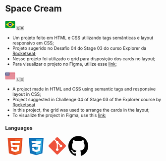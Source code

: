 ﻿# Space Cream

 <svg width="32px" height="32px" viewBox="0 0 36 36" xmlns="http://www.w3.org/2000/svg" xmlns:xlink="http://www.w3.org/1999/xlink" aria-hidden="true" role="img" class="iconify iconify--twemoji" preserveAspectRatio="xMidYMid meet" fill="#000000"><g id="SVGRepo_bgCarrier" stroke-width="0"></g><g id="SVGRepo_tracerCarrier" stroke-linecap="round" stroke-linejoin="round"></g><g id="SVGRepo_iconCarrier"><path fill="#009B3A" d="M36 27a4 4 0 0 1-4 4H4a4 4 0 0 1-4-4V9a4 4 0 0 1 4-4h28a4 4 0 0 1 4 4v18z"></path><path fill="#FEDF01" d="M32.728 18L18 29.124L3.272 18L18 6.875z"></path><circle fill="#002776" cx="17.976" cy="17.924" r="6.458"></circle><path fill="#CBE9D4" d="M12.277 14.887a6.406 6.406 0 0 0-.672 2.023c3.995-.29 9.417 1.891 11.744 4.595c.402-.604.7-1.28.883-2.004c-2.872-2.808-7.917-4.63-11.955-4.614z"></path><path fill="#88C9F9" d="M12 18.233h1v1h-1zm1 2h1v1h-1z"></path><path fill="#55ACEE" d="M15 18.233h1v1h-1zm2 1h1v1h-1zm4 2h1v1h-1zm-3 1h1v1h-1zm3-6h1v1h-1z"></path><path fill="#3B88C3" d="M19 20.233h1v1h-1z"></path></g></svg> 🇧🇷


 - Um projeto feito em HTML e CSS utilizando tags semânticas e layout responsivo em CSS;
 - Projeto sugerido no Desafio 04  do Stage 03 do curso Explorer da [Rocketseat](https://www.rocketseat.com.br/);
 - Nesse projeto foi utilizado o grid para disposição dos cards no layout;
 - Para visualizar o projeto no Figma, utilize esse [link](https://www.figma.com/file/pddZCuQIRLjk5dEHQ4L4YR/Stage-03---Grid-com-anima%C3%A7%C3%B5es/duplicate);


<svg width="32px" height="32px" viewBox="0 -4 28 28" fill="none" xmlns="http://www.w3.org/2000/svg"><g id="SVGRepo_bgCarrier" stroke-width="0"></g><g id="SVGRepo_tracerCarrier" stroke-linecap="round" stroke-linejoin="round"></g><g id="SVGRepo_iconCarrier"> <g clip-path="url(#clip0_503_3486)"> <rect width="28" height="20" rx="2" fill="white"></rect> <mask id="mask0_503_3486" style="mask-type:alpha" maskUnits="userSpaceOnUse" x="0" y="0" width="28" height="20"> <rect width="28" height="20" rx="2" fill="white"></rect> </mask> <g mask="url(#mask0_503_3486)"> <path fill-rule="evenodd" clip-rule="evenodd" d="M28 0H0V1.33333H28V0ZM28 2.66667H0V4H28V2.66667ZM0 5.33333H28V6.66667H0V5.33333ZM28 8H0V9.33333H28V8ZM0 10.6667H28V12H0V10.6667ZM28 13.3333H0V14.6667H28V13.3333ZM0 16H28V17.3333H0V16ZM28 18.6667H0V20H28V18.6667Z" fill="#D02F44"></path> <rect width="12" height="9.33333" fill="#46467F"></rect> <g filter="url(#filter0_d_503_3486)"> <path fill-rule="evenodd" clip-rule="evenodd" d="M2.66665 1.99999C2.66665 2.36818 2.36817 2.66666 1.99998 2.66666C1.63179 2.66666 1.33331 2.36818 1.33331 1.99999C1.33331 1.63181 1.63179 1.33333 1.99998 1.33333C2.36817 1.33333 2.66665 1.63181 2.66665 1.99999ZM5.33331 1.99999C5.33331 2.36818 5.03484 2.66666 4.66665 2.66666C4.29846 2.66666 3.99998 2.36818 3.99998 1.99999C3.99998 1.63181 4.29846 1.33333 4.66665 1.33333C5.03484 1.33333 5.33331 1.63181 5.33331 1.99999ZM7.33331 2.66666C7.7015 2.66666 7.99998 2.36818 7.99998 1.99999C7.99998 1.63181 7.7015 1.33333 7.33331 1.33333C6.96512 1.33333 6.66665 1.63181 6.66665 1.99999C6.66665 2.36818 6.96512 2.66666 7.33331 2.66666ZM10.6666 1.99999C10.6666 2.36818 10.3682 2.66666 9.99998 2.66666C9.63179 2.66666 9.33331 2.36818 9.33331 1.99999C9.33331 1.63181 9.63179 1.33333 9.99998 1.33333C10.3682 1.33333 10.6666 1.63181 10.6666 1.99999ZM3.33331 3.99999C3.7015 3.99999 3.99998 3.70152 3.99998 3.33333C3.99998 2.96514 3.7015 2.66666 3.33331 2.66666C2.96512 2.66666 2.66665 2.96514 2.66665 3.33333C2.66665 3.70152 2.96512 3.99999 3.33331 3.99999ZM6.66665 3.33333C6.66665 3.70152 6.36817 3.99999 5.99998 3.99999C5.63179 3.99999 5.33331 3.70152 5.33331 3.33333C5.33331 2.96514 5.63179 2.66666 5.99998 2.66666C6.36817 2.66666 6.66665 2.96514 6.66665 3.33333ZM8.66665 3.99999C9.03484 3.99999 9.33331 3.70152 9.33331 3.33333C9.33331 2.96514 9.03484 2.66666 8.66665 2.66666C8.29846 2.66666 7.99998 2.96514 7.99998 3.33333C7.99998 3.70152 8.29846 3.99999 8.66665 3.99999ZM10.6666 4.66666C10.6666 5.03485 10.3682 5.33333 9.99998 5.33333C9.63179 5.33333 9.33331 5.03485 9.33331 4.66666C9.33331 4.29847 9.63179 3.99999 9.99998 3.99999C10.3682 3.99999 10.6666 4.29847 10.6666 4.66666ZM7.33331 5.33333C7.7015 5.33333 7.99998 5.03485 7.99998 4.66666C7.99998 4.29847 7.7015 3.99999 7.33331 3.99999C6.96512 3.99999 6.66665 4.29847 6.66665 4.66666C6.66665 5.03485 6.96512 5.33333 7.33331 5.33333ZM5.33331 4.66666C5.33331 5.03485 5.03484 5.33333 4.66665 5.33333C4.29846 5.33333 3.99998 5.03485 3.99998 4.66666C3.99998 4.29847 4.29846 3.99999 4.66665 3.99999C5.03484 3.99999 5.33331 4.29847 5.33331 4.66666ZM1.99998 5.33333C2.36817 5.33333 2.66665 5.03485 2.66665 4.66666C2.66665 4.29847 2.36817 3.99999 1.99998 3.99999C1.63179 3.99999 1.33331 4.29847 1.33331 4.66666C1.33331 5.03485 1.63179 5.33333 1.99998 5.33333ZM3.99998 5.99999C3.99998 6.36819 3.7015 6.66666 3.33331 6.66666C2.96512 6.66666 2.66665 6.36819 2.66665 5.99999C2.66665 5.6318 2.96512 5.33333 3.33331 5.33333C3.7015 5.33333 3.99998 5.6318 3.99998 5.99999ZM5.99998 6.66666C6.36817 6.66666 6.66665 6.36819 6.66665 5.99999C6.66665 5.6318 6.36817 5.33333 5.99998 5.33333C5.63179 5.33333 5.33331 5.6318 5.33331 5.99999C5.33331 6.36819 5.63179 6.66666 5.99998 6.66666ZM9.33331 5.99999C9.33331 6.36819 9.03484 6.66666 8.66665 6.66666C8.29846 6.66666 7.99998 6.36819 7.99998 5.99999C7.99998 5.6318 8.29846 5.33333 8.66665 5.33333C9.03484 5.33333 9.33331 5.6318 9.33331 5.99999ZM9.99998 8C10.3682 8 10.6666 7.70152 10.6666 7.33333C10.6666 6.96514 10.3682 6.66666 9.99998 6.66666C9.63179 6.66666 9.33331 6.96514 9.33331 7.33333C9.33331 7.70152 9.63179 8 9.99998 8ZM7.99998 7.33333C7.99998 7.70152 7.7015 8 7.33331 8C6.96512 8 6.66665 7.70152 6.66665 7.33333C6.66665 6.96514 6.96512 6.66666 7.33331 6.66666C7.7015 6.66666 7.99998 6.96514 7.99998 7.33333ZM4.66665 8C5.03484 8 5.33331 7.70152 5.33331 7.33333C5.33331 6.96514 5.03484 6.66666 4.66665 6.66666C4.29846 6.66666 3.99998 6.96514 3.99998 7.33333C3.99998 7.70152 4.29846 8 4.66665 8ZM2.66665 7.33333C2.66665 7.70152 2.36817 8 1.99998 8C1.63179 8 1.33331 7.70152 1.33331 7.33333C1.33331 6.96514 1.63179 6.66666 1.99998 6.66666C2.36817 6.66666 2.66665 6.96514 2.66665 7.33333Z" fill="url(#paint0_linear_503_3486)"></path> </g> </g> </g> <defs> <filter id="filter0_d_503_3486" x="1.33331" y="1.33333" width="9.33331" height="7.66667" filterUnits="userSpaceOnUse" color-interpolation-filters="sRGB"> <feFlood flood-opacity="0" result="BackgroundImageFix"></feFlood> <feColorMatrix in="SourceAlpha" type="matrix" values="0 0 0 0 0 0 0 0 0 0 0 0 0 0 0 0 0 0 127 0" result="hardAlpha"></feColorMatrix> <feOffset dy="1"></feOffset> <feColorMatrix type="matrix" values="0 0 0 0 0 0 0 0 0 0 0 0 0 0 0 0 0 0 0.06 0"></feColorMatrix> <feBlend mode="normal" in2="BackgroundImageFix" result="effect1_dropShadow_503_3486"></feBlend> <feBlend mode="normal" in="SourceGraphic" in2="effect1_dropShadow_503_3486" result="shape"></feBlend> </filter> <linearGradient id="paint0_linear_503_3486" x1="1.33331" y1="1.33333" x2="1.33331" y2="7.99999" gradientUnits="userSpaceOnUse"> <stop stop-color="white"></stop> <stop offset="1" stop-color="#F0F0F0"></stop> </linearGradient> <clipPath id="clip0_503_3486"> <rect width="28" height="20" rx="2" fill="white"></rect> </clipPath> </defs> </g></svg> :us:
 - A project made in HTML and CSS using semantic tags and responsive layout in CSS;
 - Project suggested in Challenge 04 of Stage 03 of the Explorer course by [Rocketseat](https://www.rocketseat.com.br/)
 - In this project, the grid was used to arrange the cards in the layout;
 - To visualize the project in Figma, use this [link](https://www.figma.com/file/pddZCuQIRLjk5dEHQ4L4YR/Stage-03---Grid-com-anima%C3%A7%C3%B5es/duplicate);

### Languages
 
<svg width="64px" height="64px" viewBox="0 0 32 32" fill="none" xmlns="http://www.w3.org/2000/svg"><g id="SVGRepo_bgCarrier" stroke-width="0"></g><g id="SVGRepo_tracerCarrier" stroke-linecap="round" stroke-linejoin="round"></g><g id="SVGRepo_iconCarrier"> <path d="M6 28L4 3H28L26 28L16 31L6 28Z" fill="#E44D26"></path> <path d="M26 5H16V29.5L24 27L26 5Z" fill="#F16529"></path> <path d="M9.5 17.5L8.5 8H24L23.5 11H11.5L12 14.5H23L22 24L16 26L10 24L9.5 19H12.5L13 21.5L16 22.5L19 21.5L19.5 17.5H9.5Z" fill="white"></path> </g></svg> <svg width="64px" height="64px" viewBox="0 0 32 32" fill="none" xmlns="http://www.w3.org/2000/svg"><g id="SVGRepo_bgCarrier" stroke-width="0"></g><g id="SVGRepo_tracerCarrier" stroke-linecap="round" stroke-linejoin="round"></g><g id="SVGRepo_iconCarrier"> <path d="M6 28L4 3H28L26 28L16 31L6 28Z" fill="#1172B8"></path> <path d="M26 5H16V29.5L24 27L26 5Z" fill="#33AADD"></path> <path d="M19.5 17.5H9.5L9 14L17 11.5H9L8.5 8.5H24L23.5 12L17 14.5H23L22 24L16 26L10 24L9.5 19H12.5L13 21.5L16 22.5L19 21.5L19.5 17.5Z" fill="white"></path> </g></svg> <svg width="64px" height="64px" viewBox="0 0 32 32" fill="none" xmlns="http://www.w3.org/2000/svg"><g id="SVGRepo_bgCarrier" stroke-width="0"></g><g id="SVGRepo_tracerCarrier" stroke-linecap="round" stroke-linejoin="round"></g><g id="SVGRepo_iconCarrier"> <path d="M2.58536 17.4132C1.80488 16.6327 1.80488 15.3673 2.58536 14.5868L14.5868 2.58536C15.3673 1.80488 16.6327 1.80488 17.4132 2.58536L29.4146 14.5868C30.1951 15.3673 30.1951 16.6327 29.4146 17.4132L17.4132 29.4146C16.6327 30.1951 15.3673 30.1951 14.5868 29.4146L2.58536 17.4132Z" fill="#EE513B"></path> <path d="M12.1489 5.06152L10.9336 6.27686L14.0725 9.41577C13.9455 9.68819 13.8746 9.99201 13.8746 10.3124C13.8746 11.222 14.4461 11.9981 15.2496 12.3012V19.9798C14.4461 20.2829 13.8746 21.059 13.8746 21.9686C13.8746 23.1422 14.826 24.0936 15.9996 24.0936C17.1732 24.0936 18.1246 23.1422 18.1246 21.9686C18.1246 21.144 17.6549 20.429 16.9684 20.0768V12.3117L19.9689 15.3122C19.8481 15.5791 19.7809 15.8754 19.7809 16.1874C19.7809 17.361 20.7323 18.3124 21.9059 18.3124C23.0795 18.3124 24.0309 17.361 24.0309 16.1874C24.0309 15.0138 23.0795 14.0624 21.9059 14.0624C21.6778 14.0624 21.4582 14.0983 21.2522 14.1648L18.0297 10.9423C18.0914 10.7433 18.1246 10.5317 18.1246 10.3124C18.1246 9.13878 17.1732 8.18738 15.9996 8.18738C15.7803 8.18738 15.5688 8.22061 15.3697 8.2823L12.1489 5.06152Z" fill="white"></path> </g></svg> <svg width="64px" height="64px" viewBox="0 0 20 20" version="1.1" xmlns="http://www.w3.org/2000/svg" xmlns:xlink="http://www.w3.org/1999/xlink" fill="#000000"><g id="SVGRepo_bgCarrier" stroke-width="0"></g><g id="SVGRepo_tracerCarrier" stroke-linecap="round" stroke-linejoin="round"></g><g id="SVGRepo_iconCarrier"> <title>github [#142]</title> <desc>Created with Sketch.</desc> <defs> </defs> <g id="Page-1" stroke="none" stroke-width="1" fill="none" fill-rule="evenodd"> <g id="Dribbble-Light-Preview" transform="translate(-140.000000, -7559.000000)" fill="#000000"> <g id="icons" transform="translate(56.000000, 160.000000)"> <path d="M94,7399 C99.523,7399 104,7403.59 104,7409.253 C104,7413.782 101.138,7417.624 97.167,7418.981 C96.66,7419.082 96.48,7418.762 96.48,7418.489 C96.48,7418.151 96.492,7417.047 96.492,7415.675 C96.492,7414.719 96.172,7414.095 95.813,7413.777 C98.04,7413.523 100.38,7412.656 100.38,7408.718 C100.38,7407.598 99.992,7406.684 99.35,7405.966 C99.454,7405.707 99.797,7404.664 99.252,7403.252 C99.252,7403.252 98.414,7402.977 96.505,7404.303 C95.706,7404.076 94.85,7403.962 94,7403.958 C93.15,7403.962 92.295,7404.076 91.497,7404.303 C89.586,7402.977 88.746,7403.252 88.746,7403.252 C88.203,7404.664 88.546,7405.707 88.649,7405.966 C88.01,7406.684 87.619,7407.598 87.619,7408.718 C87.619,7412.646 89.954,7413.526 92.175,7413.785 C91.889,7414.041 91.63,7414.493 91.54,7415.156 C90.97,7415.418 89.522,7415.871 88.63,7414.304 C88.63,7414.304 88.101,7413.319 87.097,7413.247 C87.097,7413.247 86.122,7413.234 87.029,7413.87 C87.029,7413.87 87.684,7414.185 88.139,7415.37 C88.139,7415.37 88.726,7417.2 91.508,7416.58 C91.513,7417.437 91.522,7418.245 91.522,7418.489 C91.522,7418.76 91.338,7419.077 90.839,7418.982 C86.865,7417.627 84,7413.783 84,7409.253 C84,7403.59 88.478,7399 94,7399" id="github-[#142]"> </path> </g> </g> </g> </g></svg>

